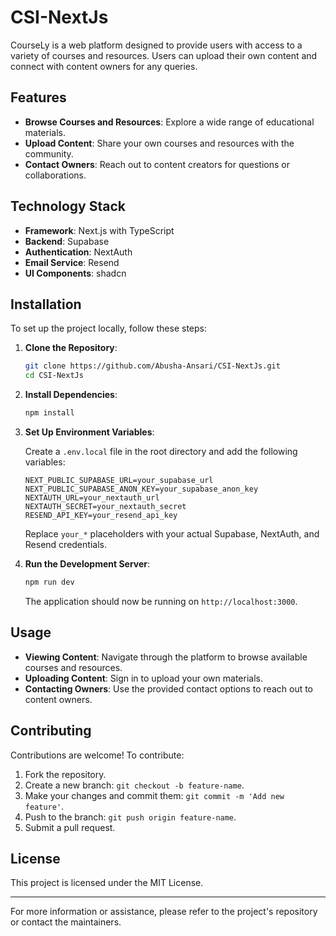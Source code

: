 # CSI-NextJs

CourseLy is a web platform designed to provide users with access to a variety of courses and resources. 
Users can upload their own content and connect with content owners for any queries.

## Features

- **Browse Courses and Resources**: Explore a wide range of educational materials.
- **Upload Content**: Share your own courses and resources with the community.
- **Contact Owners**: Reach out to content creators for questions or collaborations.

## Technology Stack

- **Framework**: Next.js with TypeScript
- **Backend**: Supabase
- **Authentication**: NextAuth
- **Email Service**: Resend
- **UI Components**: shadcn

## Installation

To set up the project locally, follow these steps:

1. **Clone the Repository**:

   ```bash
   git clone https://github.com/Abusha-Ansari/CSI-NextJs.git
   cd CSI-NextJs
   ```

2. **Install Dependencies**:

   ```bash
   npm install
   ```

3. **Set Up Environment Variables**:

   Create a `.env.local` file in the root directory and add the following variables:

   ```env
   NEXT_PUBLIC_SUPABASE_URL=your_supabase_url
   NEXT_PUBLIC_SUPABASE_ANON_KEY=your_supabase_anon_key
   NEXTAUTH_URL=your_nextauth_url
   NEXTAUTH_SECRET=your_nextauth_secret
   RESEND_API_KEY=your_resend_api_key
   ```

   Replace `your_*` placeholders with your actual Supabase, NextAuth, and Resend credentials.

4. **Run the Development Server**:

   ```bash
   npm run dev
   ```

   The application should now be running on `http://localhost:3000`.

## Usage

- **Viewing Content**: Navigate through the platform to browse available courses and resources.
- **Uploading Content**: Sign in to upload your own materials.
- **Contacting Owners**: Use the provided contact options to reach out to content owners.

## Contributing

Contributions are welcome! To contribute:

1. Fork the repository.
2. Create a new branch: `git checkout -b feature-name`.
3. Make your changes and commit them: `git commit -m 'Add new feature'`.
4. Push to the branch: `git push origin feature-name`.
5. Submit a pull request.

## License

This project is licensed under the MIT License.

---

For more information or assistance, please refer to the project's repository or contact the maintainers.
